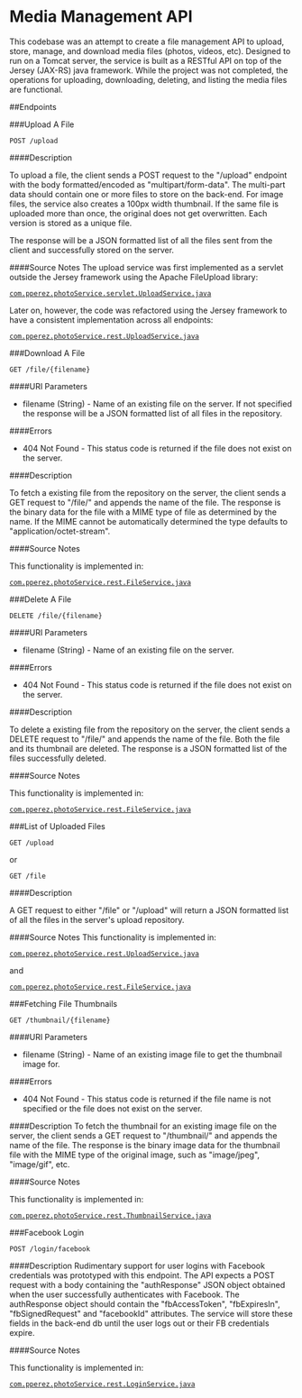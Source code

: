 # Media Management API

This codebase was an attempt to create a file management API to upload, store, manage, 
and download media files (photos, videos, etc). Designed to run on a Tomcat server, 
the service is built as a RESTful API on top of the Jersey (JAX-RS) java framework. 
While the project was not completed, the operations for uploading, downloading, deleting, and 
listing the media files are functional.

##Endpoints

###Upload A File

`POST /upload`

####Description

To upload a file, the client sends a POST request to the "/upload"
endpoint with the body formatted/encoded as "multipart/form-data".
The multi-part data should contain one or more files to store on
the back-end. For image files, the service also creates a 
100px width thumbnail. If the same file is uploaded more than once, the 
original does not get overwritten. Each version is stored as a unique file.

The response will be a JSON formatted list of all the files sent
from the client and successfully stored on the server.

####Source Notes
The upload service was first implemented as a servlet outside the
Jersey framework using the Apache FileUpload library:

[`com.pperez.photoService.servlet.UploadService.java`](photo-service/photoService/src/com/pperez/photoService/servlet/UploadService.java)

Later on, however, the code was refactored using the Jersey 
framework to have a consistent implementation across all 
endpoints:

[`com.pperez.photoService.rest.UploadService.java`](photo-service/photoService/src/com/pperez/photoService/rest/UploadService.java)

###Download A File

`GET /file/{filename}`

####URI Parameters
* filename (String) - Name of an existing file
 on the server. If not specified the
 response will be a JSON formatted list of all files in the
 repository.
 
####Errors
* 404 Not Found - This status code is returned if the file does not exist
 on the server.
 
####Description

To fetch a existing file from the repository on the
server, the client sends a GET request to "/file/" and appends
the name of the file. The response is the binary data for the 
file with a MIME type of file as determined by the name. If the 
 MIME cannot be automatically determined the type defaults 
 to "application/octet-stream".

####Source Notes

This functionality is implemented in:

[`com.pperez.photoService.rest.FileService.java`](photo-service/photoService/src/com/pperez/photoService/rest/FileService.java)

###Delete A File

`DELETE /file/{filename}`

####URI Parameters
* filename (String) - Name of an existing file
 on the server. 
 
####Errors
* 404 Not Found - This status code is returned if the file does not exist
 on the server.
 
####Description

To delete a existing file from the repository on the
server, the client sends a DELETE request to "/file/" and appends
the name of the file. Both the file and its thumbnail are deleted.
The response is a JSON formatted list of the files successfully deleted.

####Source Notes

This functionality is implemented in:

[`com.pperez.photoService.rest.FileService.java`](photo-service/photoService/src/com/pperez/photoService/rest/FileService.java)


###List of Uploaded Files

`GET /upload`

or

`GET /file`

####Description

A GET request to either "/file" or "/upload" will return a JSON formatted list of all
the files in the server's upload repository. 

####Source Notes
This functionality is implemented in:

[`com.pperez.photoService.rest.UploadService.java`](photo-service/photoService/src/com/pperez/photoService/rest/UploadService.java)

and

[`com.pperez.photoService.rest.FileService.java`](photo-service/photoService/src/com/pperez/photoService/rest/FileService.java)

###Fetching File Thumbnails

`GET /thumbnail/{filename}`

####URI Parameters
* filename (String) - Name of an existing image file
 to get the thumbnail image for.
 
####Errors
* 404 Not Found - This status code is returned if
 the file name is not specified or the file does not exist
 on the server.

 
####Description
To fetch the thumbnail for an existing image file on the
server, the client sends a GET request to "/thumbnail/" and appends
the name of the file. The response is the binary image data for the 
thumbnail file with the MIME type of the original image, such as 
"image/jpeg", "image/gif", etc.

####Source Notes

This functionality is implemented in:

[`com.pperez.photoService.rest.ThumbnailService.java`](photo-service/photoService/src/com/pperez/photoService/rest/ThumbnailService.java)

###Facebook Login

`POST /login/facebook`
 
####Description
Rudimentary support for user logins with Facebook credentials was
prototyped with this endpoint. The API expects a POST request with
a body containing the "authResponse" JSON object obtained when the
user successfully authenticates with Facebook. The authResponse
object should contain the "fbAccessToken", "fbExpiresIn", "fbSignedRequest"
and "facebookId" attributes. The service will store these fields
in the back-end db until the user logs out or their FB credentials
expire.

####Source Notes

This functionality is implemented in:

[`com.pperez.photoService.rest.LoginService.java`](photo-service/photoService/src/com/pperez/photoService/rest/LoginService.java)
